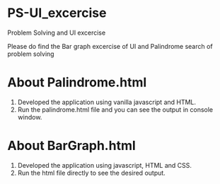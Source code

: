 # PS-UI_excercise
Problem Solving and UI excercise

Please do find the Bar graph excercise of UI and Palindrome search of problem solving


# About Palindrome.html
   1) Developed the application using vanilla javascript and HTML.
   2) Run the palindrome.html file and you can see the output in console window.

# About BarGraph.html
  1) Developed the application using javascript, HTML and CSS. 
  2) Run the html file directly to see the desired output.
  

